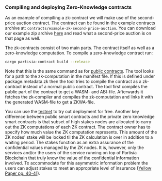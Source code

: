 ### Compiling and deploying Zero-Knowledge contracts

As an example of compiling a zk-contract we will make use of the second-price auction contract. The
contract can be found in the example contracts archive at: `contracts/example-zk-second-price-auction`. You can download our example zip archive [here](combi-innovation.md) and read what a second-price auction is on that page as well.

The zk-contracts consist of two main parts. The contract itself as well as a zero-knowledge computation.
To compile a zero-knowledge contract run:
```bash
cargo partisia-contract build --release
```

Note that this is the same command as for [public contracts](contract-compilation.md). The tool
looks for a path to the zk-computation in the manifest file. If this is defined under package.metadata.zk 
then the tool tries to compile the contract as a zk-contract instead of a normal public contract.
The tool first compiles the public part of the contract to get a WASM- and ABI-file. Afterwards it fetches
the zk-compiler and compiles the zk-computation and links it with the generated WASM-file to get a
ZKWA-file.

You can use the [testnet](testnet.md) to try out deployment for free.
Another key difference between public smart contracts and the private zero knowledge smart contracts is that subset 
of high stakes nodes are allocated to carry out the ZK computations of each ZK contract. 
The contract owner has to specify how much value the ZK computation represents. This amount of the ZK nodes' stake 
will be locked til the ZK calculation is over in addition to a waiting period. The stakes function as an extra assurance 
of the confidential values managed by the
ZK nodes. It is, however, only the services and/or the users of the service running on top of Partisia Blockchain that 
truly know the value of the confidential information involved. To accommodate for this asymmetric information problem the users can
adjust stakes to meet an appropriate level of insurance ([Yellow Paper pp. 40-41](https://drive.google.com/file/d/1OX7ljrLY4IgEA1O3t3fKNH1qSO60_Qbw/view)).   
